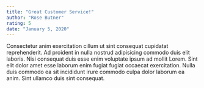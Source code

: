 ```yaml
---
title: "Great Customer Service!"
author: "Rose Butner"
rating: 5
date: "January 5, 2020"
---
```

Consectetur anim exercitation cillum ut sint consequat cupidatat reprehenderit. Ad proident in nulla nostrud adipisicing commodo duis elit laboris. Nisi consequat duis esse enim voluptate ipsum ad mollit Lorem. Sint elit dolor amet esse laborum enim fugiat fugiat occaecat exercitation. Nulla duis commodo ea sit incididunt irure commodo culpa dolor laborum ea anim. Sint ullamco duis sint consequat.